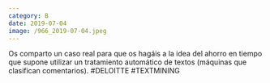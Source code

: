 ```yaml
--- 
category: B 
date: 2019-07-04 
image: /966_2019-07-04.jpeg 
--- 
```


Os comparto un caso real para que os hagáis a la idea del ahorro en tiempo que supone utilizar un tratamiento automático de textos (máquinas que clasifican comentarios). #DELOITTE #TEXTMINING